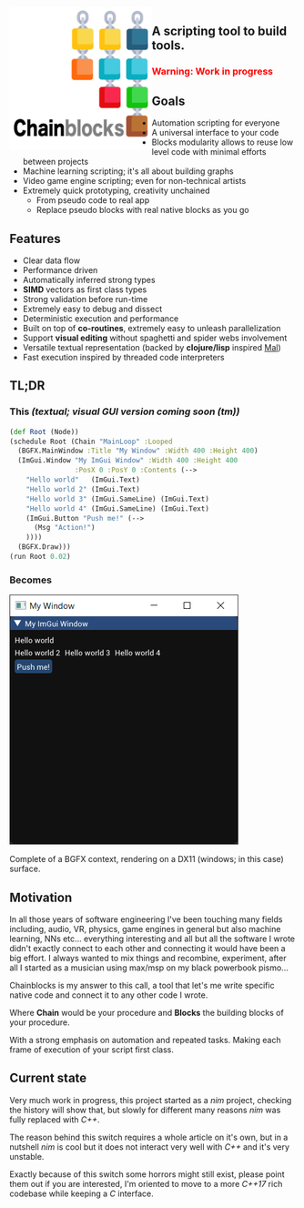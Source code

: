 <img align="left" src="assets/drawing.png"  width="250" height="250">

## A scripting tool to build tools.

### <span style="color:red">Warning: Work in progress</span>

## Goals
* Automation scripting for everyone
* A universal interface to your code
* Blocks modularity allows to reuse low level code with minimal efforts between projects
* Machine learning scripting; it's all about building graphs
* Video game engine scripting; even for non-technical artists
* Extremely quick prototyping, creativity unchained
  * From pseudo code to real app
  * Replace pseudo blocks with real native blocks as you go

## Features
* Clear data flow
* Performance driven
* Automatically inferred strong types
* **SIMD** vectors as first class types
* Strong validation before run-time
* Extremely easy to debug and dissect
* Deterministic execution and performance
* Built on top of **co-routines**, extremely easy to unleash parallelization
* Support **visual editing** without spaghetti and spider webs involvement
* Versatile textual representation (backed by **clojure/lisp** inspired [Mal](https://github.com/kanaka/mal))
* Fast execution inspired by threaded code interpreters

## TL;DR

### This *(textual; visual GUI version coming soon (tm))*

```clojure
(def Root (Node))
(schedule Root (Chain "MainLoop" :Looped
  (BGFX.MainWindow :Title "My Window" :Width 400 :Height 400)
  (ImGui.Window "My ImGui Window" :Width 400 :Height 400 
                :PosX 0 :PosY 0 :Contents (--> 
    "Hello world"   (ImGui.Text)
    "Hello world 2" (ImGui.Text) 
    "Hello world 3" (ImGui.SameLine) (ImGui.Text)
    "Hello world 4" (ImGui.SameLine) (ImGui.Text)
    (ImGui.Button "Push me!" (-->
      (Msg "Action!")
    ))))
  (BGFX.Draw)))
(run Root 0.02)
```
### Becomes

![](assets/simple1.PNG)

Complete of a BGFX context, rendering on a DX11 (windows; in this case) surface.

## Motivation
In all those years of software engineering I've been touching many fields including, audio, VR, physics, game engines in general but also machine learning, NNs etc... everything interesting and all but all the software I wrote didn't exactly connect to each other and connecting it would have been a big effort. I always wanted to mix things and recombine, experiment, after all I started as a musician using max/msp on my black powerbook pismo...

Chainblocks is my answer to this call, a tool that let's me write specific native code and connect it to any other code I wrote.

Where **Chain** would be your procedure and **Blocks** the building blocks of your procedure. 

With a strong emphasis on automation and repeated tasks. Making each frame of execution of your script first class.

## Current state
Very much work in progress, this project started as a *nim* project, checking the history will show that, but slowly for different many reasons *nim* was fully replaced with *C++*.

The reason behind this switch requires a whole article on it's own, but in a nutshell *nim* is cool but it does not interact very well with *C++* and it's very unstable.

Exactly because of this switch some horrors might still exist, please point them out if you are interested, I'm oriented to move to a more *C++17* rich codebase while keeping a *C* interface.
